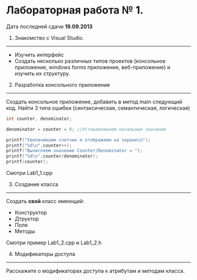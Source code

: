 Лабораторная работа № 1.
========================

Дата последней сдачи **19.09.2013**

1. Знакомство с Visual Studio.
------------------------------

- Изучить интерфейс 
- Создать несколько различных типов проектов (консольное приложение, windows forms приложение, веб-приложение) и изучить их структуру. 

2. Разработка консольного приложения
------------------------------------
Создать консольное приложение, добавить в метод main следующий код. 
Найти 3 типа ошибки (синтаксическая, семантическая, логическая)

```c++
int counter, denominator;

denominator = counter = 0; //Устанавливаем начальные значение

printf("Увеличиваем счетчик и отображаем на экране\n"); 
printf("%d\n",counter++); 
printf("Вычисляем значение Counter/Denominator = "); 
printf("%d\n",counter/denominator); 
printf(counter);
```

Смотри Lab1_1.cpp

3. Создание класса 
------------------

Создать **свой** класс имеющий:
- Конструктор 
- Дтруктор 
- Поля 
- Методы

Смотри пример Lab1_2.cpp и Lab1_2.h

4. Модификаторы доступа
-----------------------

Расскажите о модификаторах доступа к атрибутам и методам класса.
